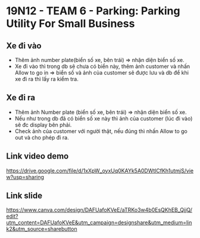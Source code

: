 # 19N12 - TEAM 6 - Parking: Parking Utility For Small Business
## Xe đi vào
+ Thêm ảnh number plate(biển số xe, bên trái) => nhận diện biển số xe.
+ Xe đi vào thì trong db sẽ chưa có biển này, thêm ảnh customer và nhấn Allow to go in => biển số và ảnh của customer sẽ được lưu và db để khi xe đi ra thì lấy ra kiểm tra.

## Xe đi ra
+ Thêm ảnh Number plate (biển số xe, bên trái) => nhận diện biển số xe.
+ Nếu như trong db đã có biển số xe này thì ảnh của customer (lúc đi vào) sẽ đc display bên phải.
+ Check ảnh của customer với người thật, nếu đúng thì nhấn Allow to go out và cho phép đi ra.

## Link video demo
https://drive.google.com/file/d/1xXpW_oyxUq0KAYk5A0DWtlCfKh1utmjS/view?usp=sharing

## Link slide
https://www.canva.com/design/DAFUafoKVeE/aTRKo3w4b0EsQKhEB_QjjQ/edit?utm_content=DAFUafoKVeE&utm_campaign=designshare&utm_medium=link2&utm_source=sharebutton
